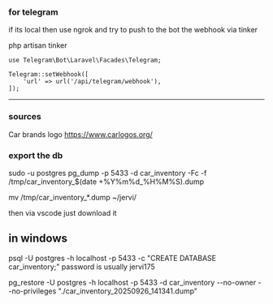 ### for telegram
if its local then use ngrok and try to push to the bot the webhook via tinker 

php artisan tinker

```
use Telegram\Bot\Laravel\Facades\Telegram;

Telegram::setWebhook([
    'url' => url('/api/telegram/webhook'),
]);
```

---

### sources
Car brands logo https://www.carlogos.org/


### #########################################

### export the db
sudo -u postgres pg_dump -p 5433 -d car_inventory -Fc -f /tmp/car_inventory_$(date +%Y%m%d_%H%M%S).dump

mv /tmp/car_inventory_*.dump ~/jervi/

then via vscode just download it 

## in windows

psql -U postgres -h localhost -p 5433 -c "CREATE DATABASE car_inventory;"
  password is usually jervi175

pg_restore -U postgres -h localhost -p 5433 -d car_inventory --no-owner --no-privileges "./car_inventory_20250926_141341.dump"


